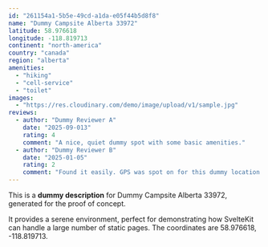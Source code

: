 ```yaml
---
id: "261154a1-5b5e-49cd-a1da-e05f44b5d8f8"
name: "Dummy Campsite Alberta 33972"
latitude: 58.976618
longitude: -118.819713
continent: "north-america"
country: "canada"
region: "alberta"
amenities:
  - "hiking"
  - "cell-service"
  - "toilet"
images:
  - "https://res.cloudinary.com/demo/image/upload/v1/sample.jpg"
reviews:
  - author: "Dummy Reviewer A"
    date: "2025-09-013"
    rating: 4
    comment: "A nice, quiet dummy spot with some basic amenities."
  - author: "Dummy Reviewer B"
    date: "2025-01-05"
    rating: 2
    comment: "Found it easily. GPS was spot on for this dummy location."
---
```


This is a **dummy description** for Dummy Campsite Alberta 33972, generated for the proof of concept.

It provides a serene environment, perfect for demonstrating how SvelteKit can handle a large number of static pages. The coordinates are 58.976618, -118.819713.
